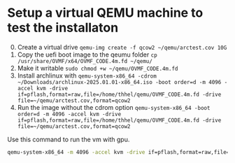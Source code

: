 
# Setup a virtual QEMU machine to test the installaton

0. Create a virtual drive `qemu-img create -f qcow2 ~/qemu/arctest.cov 10G`
1. Copy the uefi boot image to the qeumu folder `cp /usr/share/OVMF/x64/OVMF_CODE.4m.fd ~/qemu/`
3. Make it writable `sudo chmod +w ~/qemu/OVMF_CODE.4m.fd`
4. Install archlinux with `qemu-system-x86_64 -cdrom ~/Downloads/archlinux-2025.01.01-x86_64.iso -boot order=d -m 4096 -accel kvm -drive if=pflash,format=raw,file=/home/thhel/qemu/OVMF_CODE.4m.fd -drive file=~/qemu/arctest.cov,format=qcow2`
5. Run the image without the cdrom option `qemu-system-x86_64 -boot order=d -m 4096 -accel kvm -drive if=pflash,format=raw,file=/home/thhel/qemu/OVMF_CODE.4m.fd -drive file=~/qemu/arctest.cov,format=qcow2`


Use this command to run the vm with gpu.

```bash
qemu-system-x86_64 -m 4096 -accel kvm -drive if=pflash,format=raw,file=/home/thhel/qemu/OVMF_CODE.4m.fd -drive file=~/qemu/arctest.cov,format=qcow2 -snapshot -device virtio-gpu-gl,hostmem=8G,blob=true,venus=true -display gtk,gl=on
```

